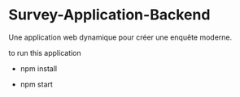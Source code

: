 # Survey-Application-Backend 

Une application web dynamique pour créer une enquête moderne.

to run this application 

* npm install

* npm start
